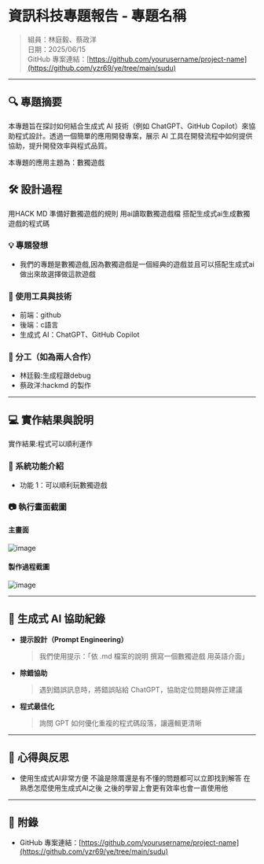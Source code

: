 # 資訊科技專題報告 - 專題名稱

> 組員：林庭毅、蔡政洋  
> 日期：2025/06/15  
> GitHub 專案連結：[https://github.com/yourusername/project-name](https://github.com/yzr69/ye/tree/main/sudu)

---

## 🔍 專題摘要

本專題旨在探討如何結合生成式 AI 技術（例如 ChatGPT、GitHub Copilot）來協助程式設計。透過一個簡單的應用開發專案，展示 AI 工具在開發流程中如何提供協助，提升開發效率與程式品質。

本專題的應用主題為：數獨遊戲



## 🛠️ 設計過程
用HACK MD 準備好數獨遊戲的規則
用ai讀取數獨遊戲檔
搭配生成式ai生成數獨遊戲的程式碼

### 💡 專題發想
- 我們的專題是數獨遊戲,因為數獨遊戲是一個經典的遊戲並且可以搭配生成式ai做出來故選擇做這款遊戲

  
### 🧰 使用工具與技術
- 前端：github
- 後端：c語言
- 生成式 AI：ChatGPT、GitHub Copilot


### 🤝 分工（如為兩人合作）
- 林廷毅:生成程跟debug  
- 蔡政洋:hackmd 的製作

---

## 💻 實作結果與說明
實作結果:程式可以順利運作

### 🔧 系統功能介紹
- 功能 1：可以順利玩數獨遊戲


### 📷 執行畫面截圖

#### 主畫面
![image](https://github.com/user-attachments/assets/379d0c16-9401-4f31-8d78-54040bd74b7c)

#### 製作過程截圖
![image](https://github.com/user-attachments/assets/96d3a29e-4eaf-4247-ac99-20b5e151d4a2)



---
## 🤖 生成式 AI 協助紀錄

- **提示設計（Prompt Engineering）**  
  > 我們使用提示：「依 .md 檔案的說明 撰寫一個數獨遊戲 用英語介面」

- **除錯協助**  
  > 遇到錯誤訊息時，將錯誤貼給 ChatGPT，協助定位問題與修正建議

- **程式最佳化**  
  > 詢問 GPT 如何優化重複的程式碼段落，讓邏輯更清晰

---

## 🧠 心得與反思

- 使用生成式AI非常方便 不論是除厝還是有不懂的問題都可以立即找到解答
在熟悉怎麼使用生成式AI之後 之後的學習上會更有效率也會一直使用他

---

## 📎 附錄

- GitHub 專案連結：[https://github.com/yourusername/project-name](https://github.com/yzr69/ye/tree/main/sudu)
